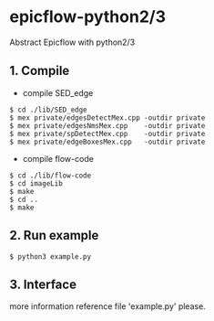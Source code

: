 # epicflow-python2/3

Abstract Epicflow with python2/3

## 1. Compile

*   compile SED_edge

```
$ cd ./lib/SED_edge
$ mex private/edgesDetectMex.cpp -outdir private
$ mex private/edgesNmsMex.cpp    -outdir private
$ mex private/spDetectMex.cpp    -outdir private
$ mex private/edgeBoxesMex.cpp   -outdir private
```

*   compile flow-code

```
$ cd ./lib/flow-code
$ cd imageLib
$ make
$ cd ..
$ make
```

## 2. Run example

```
$ python3 example.py
```

## 3. Interface

more information reference file 'example.py' please.
